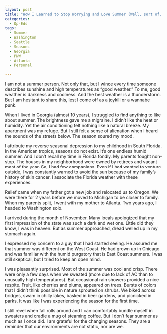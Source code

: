 ```yaml
---
layout: post
title: "How I Learned to Stop Worrying and Love Summer (Well, sort of...)."
categories:
  - Op-Eds
tags:
  - Summer
  - Washington
  - Seattle
  - Seasons
  - Georgia
  - PNW
  - Atlanta
  - Personal

---
```


I am not a summer person.  Not only that, but I wince every time someone describes sunshine and high temperatures as “good weather.”  To me, good weather is darkness and coolness.  And the best weather is a thunderstorm.  But I am hesitant to share this, lest I come off as a joykill or a wannabe punk.   
 
When I lived in Georgia (almost 10 years), I struggled to find anything to like about summer.  The brightness gave me a migraine.  I didn’t like the heat or humidity.  Yet the air conditioning felt nothing like a natural breeze.  My apartment was my refuge.  But I still felt a sense of alienation when I heard the sounds of the streets below.  The season soured my mood. 
 
I attribute my reverse seasonal depression to my childhood in South Florida.  In the American tropics, seasons do not exist.  It’s one endless humid summer.  And I don’t recall my time in Florida fondly.  My parents fought non-stop.  The houses in my neighborhood were owned by retirees and vacant most of the year.  So, I had few companions.  Even if I had wanted to venture outside, I was constantly warned to avoid the sun because of my family’s history of skin cancer.  I associate the Florida weather with these experiences.
 
Relief came when my father got a new job and relocated us to Oregon.  We were there for 2 years before we moved to Michigan to be closer to family.  When my parents split, I went with my mother to Atlanta.   Two years ago, I headed to Washington solo.

I arrived during the month of November.  Many locals apologized that my first impression of the state was such a dark and wet one.  Little did they know, I was in heaven.  But as summer approached, dread welled up in my stomach again.

I expressed my concern to a guy that I had started seeing.  He assured me that summer was different on the West Coast.  He had grown up in Chicago and was familiar with the humid purgatory that is East Coast summers.  I was still skeptical, but I tried to keep an open mind.

I was pleasantly surprised.  Most of the summer was cool and crisp.  There were only a few days when we sweated (more due to lack of AC than to unusually high temperatures).  But occasional rain showers provided a nice respite.  Fruit, like cherries and plums, appeared on trees.  Bursts of colors that I didn’t think possible in nature sprouted on shrubs.  We biked across bridges, swam in chilly lakes, basked in beer gardens, and picnicked in parks.  It was like I was experiencing the season for the first time.         

I still revel when fall rolls around and I can comfortably bundle myself in sweaters and cradle a mug of steaming coffee.  But I don’t fear summer as much as I once did.  I am grateful for the changing seasons.  They are a reminder that our environments are not static, nor are we. 


